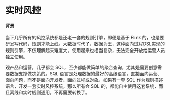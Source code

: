 # 实时风控

#### 背景

当下几乎所有的风控系统都是还老一套的规则引擎，即便是基于 Flink 的，也是要研发写代码，规则才能上线。大数据时代了，数据为王，这种面向过程DSL实现的规则引擎，不仅理解起来难度大，使用起来也相当复杂，无法完全开放给运营人员独立使用。

观产品和运营，几乎都会 SQL，至少都能做简单的聚合查询，尤其是需要创意需要数据支撑做决策的。SQL 语言是处理数据的最好的高级语言，直接面向运营、面向问题，而不是面向开发者、面向过程或对象。如果有一套 SQL 作为规则描述语言，开发一套实时风控系统，那么所有会 SQL 的，都能自主使用这套系统，而且离线和实时规则通用，不再需要转换了。


